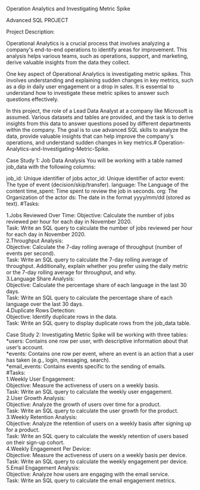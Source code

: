 Operation Analytics and Investigating Metric Spike

Advanced SQL PROJECT

Project Description:

Operational Analytics is a crucial process that involves analyzing a company's end-to-end operations to identify areas for improvement. This analysis helps various teams, such as operations, support, and marketing, derive valuable insights from the data they collect.

One key aspect of Operational Analytics is investigating metric spikes. This involves understanding and explaining sudden changes in key metrics, such as a dip in daily user engagement or a drop in sales. It is essential to understand how to investigate these metric spikes to answer such questions effectively.

In this project, the role of a Lead Data Analyst at a company like Microsoft is assumed. Various datasets and tables are provided, and the task is to derive insights from this data to answer questions posed by different departments within the company. The goal is to use advanced SQL skills to analyze the data, provide valuable insights that can help improve the company's operations, and understand sudden changes in key metrics.# Operation-Analytics-and-Investigating-Metric-Spike.

Case Study 1: Job Data Analysis
You will be working with a table named job_data with the following columns:

job_id: Unique identifier of jobs
actor_id: Unique identifier of actor
event: The type of event (decision/skip/transfer).
language: The Language of the content
time_spent: Time spent to review the job in seconds.
org: The Organization of the actor
ds: The date in the format yyyy/mm/dd (stored as text).
#Tasks:

1.Jobs Reviewed Over Time:
Objective: Calculate the number of jobs reviewed per hour for each day in November 2020.
<br>
Task: Write an SQL query to calculate the number of jobs reviewed per hour for each day in November 2020.
<br>
2.Throughput Analysis:
<br>
Objective: Calculate the 7-day rolling average of throughput (number of events per second).
<br>
Task: Write an SQL query to calculate the 7-day rolling average of throughput. Additionally, explain whether you prefer using the daily metric or the 7-day rolling average for throughput, and why.
<br>
3.Language Share Analysis:
<br>
Objective: Calculate the percentage share of each language in the last 30 days.
<br>
Task: Write an SQL query to calculate the percentage share of each language over the last 30 days.
<br>
4.Duplicate Rows Detection:
<br>
Objective: Identify duplicate rows in the data.
<br>
Task: Write an SQL query to display duplicate rows from the job_data table.


Case Study 2: Investigating Metric Spike
will be working with three tables:
<br>
*users: Contains one row per user, with descriptive information about that user’s account.
<br>
*events: Contains one row per event, where an event is an action that a user has taken (e.g., login, messaging, search).
<br>
*email_events: Contains events specific to the sending of emails.
<br>
#Tasks:
<br>
1.Weekly User Engagement:
<br>
Objective: Measure the activeness of users on a weekly basis.
<br>
Task: Write an SQL query to calculate the weekly user engagement.
<br>
2.User Growth Analysis:
<br>
Objective: Analyze the growth of users over time for a product.
<br>
Task: Write an SQL query to calculate the user growth for the product.
<br>
3.Weekly Retention Analysis:
<br>
Objective: Analyze the retention of users on a weekly basis after signing up for a product.
<br>
Task: Write an SQL query to calculate the weekly retention of users based on their sign-up cohort.
<br>
4.Weekly Engagement Per Device:
<br>
Objective: Measure the activeness of users on a weekly basis per device.
<br>
Task: Write an SQL query to calculate the weekly engagement per device.
<br>
5.Email Engagement Analysis:
<br>
Objective: Analyze how users are engaging with the email service.
<br>
Task: Write an SQL query to calculate the email engagement metrics.

